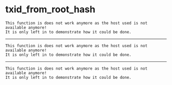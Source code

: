 # txid_from_root_hash

    This function is does not work anymore as the host used is not available anymore!
    It is only left in to demonstrate how it could be done.

---

    This function is does not work anymore as the host used is not available anymore!
    It is only left in to demonstrate how it could be done.

---

    This function is does not work anymore as the host used is not available anymore!
    It is only left in to demonstrate how it could be done.

